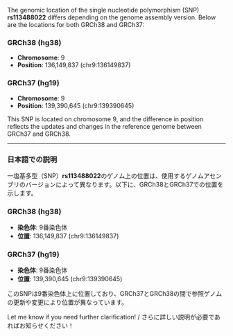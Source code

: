 The genomic location of the single nucleotide polymorphism (SNP) **rs113488022** differs depending on the genome assembly version. Below are the locations for both GRCh38 and GRCh37:

### GRCh38 (hg38)
- **Chromosome**: 9
- **Position**: 136,149,837 (chr9:136149837)

### GRCh37 (hg19)
- **Chromosome**: 9
- **Position**: 139,390,645 (chr9:139390645)

This SNP is located on chromosome 9, and the difference in position reflects the updates and changes in the reference genome between GRCh37 and GRCh38.

---

### 日本語での説明
一塩基多型（SNP）**rs113488022**のゲノム上の位置は、使用するゲノムアセンブリのバージョンによって異なります。以下に、GRCh38とGRCh37での位置を示します。

### GRCh38 (hg38)
- **染色体**: 9番染色体
- **位置**: 136,149,837 (chr9:136149837)

### GRCh37 (hg19)
- **染色体**: 9番染色体
- **位置**: 139,390,645 (chr9:139390645)

このSNPは9番染色体上に位置しており、GRCh37とGRCh38の間で参照ゲノムの更新や変更により位置が異なっています。

Let me know if you need further clarification! / さらに詳しい説明が必要であればお知らせください！